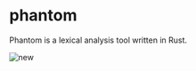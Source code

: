 # phantom
Phantom is a lexical analysis tool written in Rust.



![new](https://user-images.githubusercontent.com/113333957/196708800-22833528-63c8-4dd0-9aff-21ff57dae530.gif)
